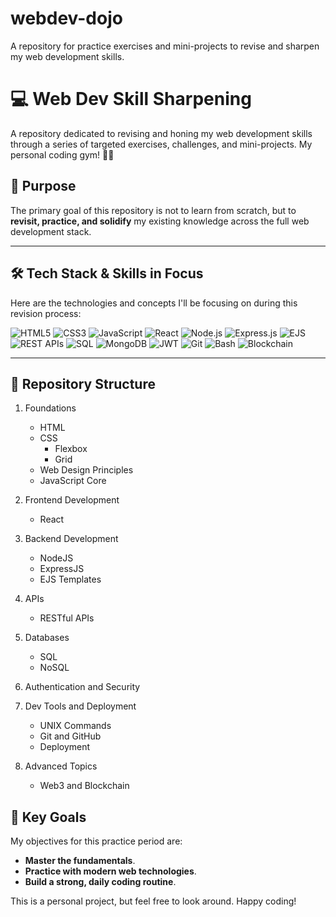 # webdev-dojo
A repository for practice exercises and mini-projects to revise and sharpen my web development skills.



# 💻 Web Dev Skill Sharpening

A repository dedicated to revising and honing my web development skills through a series of targeted exercises, challenges, and mini-projects. My personal coding gym! 🏋️‍♂️

## 🎯 Purpose

The primary goal of this repository is not to learn from scratch, but to **revisit, practice, and solidify** my existing knowledge across the full web development stack.

---

## 🛠️ Tech Stack & Skills in Focus

Here are the technologies and concepts I'll be focusing on during this revision process:

![HTML5](https://img.shields.io/badge/HTML5-E34F26?style=for-the-badge&logo=html5&logoColor=white)
![CSS3](https://img.shields.io/badge/CSS3-1572B6?style=for-the-badge&logo=css3&logoColor=white)
![JavaScript](https://img.shields.io/badge/JavaScript-F7DF1E?style=for-the-badge&logo=javascript&logoColor=black)
![React](https://img.shields.io/badge/React-20232A?style=for-the-badge&logo=react&logoColor=61DAFB)
![Node.js](https://img.shields.io/badge/Node.js-339933?style=for-the-badge&logo=nodedotjs&logoColor=white)
![Express.js](https://img.shields.io/badge/Express.js-000000?style=for-the-badge&logo=express&logoColor=white)
![EJS](https://img.shields.io/badge/EJS-B4CA65?style=for-the-badge&logoColor=black)
![REST APIs](https://img.shields.io/badge/REST_APIs-000000?style=for-the-badge)
![SQL](https://img.shields.io/badge/SQL-025E8C?style=for-the-badge&logo=postgresql&logoColor=white)
![MongoDB](https://img.shields.io/badge/MongoDB-4EA94B?style=for-the-badge&logo=mongodb&logoColor=white)
![JWT](https://img.shields.io/badge/JWT-000000?style=for-the-badge&logo=jsonwebtokens&logoColor=white)
![Git](https://img.shields.io/badge/Git-F05032?style=for-the-badge&logo=git&logoColor=white)
![Bash](https://img.shields.io/badge/Shell_Script-121011?style=for-the-badge&logo=gnu-bash&logoColor=white)
![Blockchain](https://img.shields.io/badge/Blockchain-121D33?style=for-the-badge&logo=ethereum&logoColor=white)


---

## 📂 Repository Structure

1. Foundations
    - HTML
    - CSS
        - Flexbox
        - Grid
    - Web Design Principles
    - JavaScript Core

2. Frontend Development
    - React

3. Backend Development
    - NodeJS
    - ExpressJS
    - EJS Templates

4. APIs
    - RESTful APIs

5. Databases
    - SQL
    - NoSQL

6. Authentication and Security

7. Dev Tools and Deployment
    - UNIX Commands
    - Git and GitHub
    - Deployment

8. Advanced Topics
    - Web3 and Blockchain




## 🧠 Key Goals

My objectives for this practice period are:

* **Master the fundamentals**.
* **Practice with modern web technologies**.
* **Build a strong, daily coding routine**.


This is a personal project, but feel free to look around. Happy coding!

